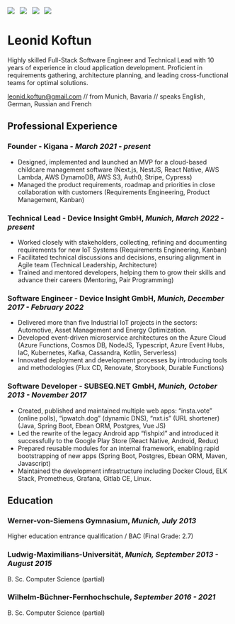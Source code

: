 [![](https://img.shields.io/badge/PDF-Download-1abc9c?style=for-the-badge)](https://github.com/sladkoff/resume/releases/latest/download/leonid_koftun_resume.pdf) &nbsp; [![](https://img.shields.io/badge/leonidkoftun-2867B2?style=for-the-badge&logo=linkedin&logoColor=white)](https://www.linkedin.com/in/leonidkoftun/) &nbsp; [![](https://img.shields.io/badge/sladkovik-1DA1F2?style=for-the-badge&logo=twitter&logoColor=white)](https://twitter.com/sladkovik) &nbsp; [![](https://img.shields.io/badge/sladkoff2-8a3ab9?style=for-the-badge&logo=instagram&logoColor=white)](https://www.instagram.com/sladkoff2/)

# Leonid Koftun

Highly skilled Full-Stack Software Engineer and Technical Lead with 10 years of experience in cloud application development. 
Proficient in requirements gathering, architecture planning, and leading cross-functional teams for optimal solutions.

[leonid.koftun@gmail.com](mailto:leonid.koftun@gmail.com) // from Munich, Bavaria // speaks English, German, Russian and French

## Professional Experience

### Founder - Kigana - _March 2021 - present_

- Designed, implemented and launched an MVP for a cloud-based childcare management software (Next.js, NestJS, React Native, AWS Lambda, AWS DynamoDB, AWS S3, Auth0, Stripe, Cypress)
- Managed the product requirements, roadmap and priorities in close collaboration with customers (Requirements Engineering, Product Management, Kanban)

### Technical Lead - Device Insight GmbH, _Munich, March 2022 - present_

- Worked closely with stakeholders, collecting, refining and documenting requirements for new IoT Systems (Requirements Engineering, Kanban)
- Facilitated technical discussions and decisions, ensuring alignment in Agile team (Technical Leadership, Architecture)
- Trained and mentored developers, helping them to grow their skills and advance their careers (Mentoring, Pair Programming)

### Software Engineer - Device Insight GmbH, _Munich, December 2017 - February 2022_

- Delivered more than five Industrial IoT projects in the sectors: Automotive, Asset Management and Energy Optimization.
- Developed event-driven microservice architectures on the Azure Cloud (Azure Functions, Cosmos DB, NodeJS, Typescript, Azure Event Hubs, IaC, Kubernetes, Kafka, Cassandra, Kotlin, Serverless)
- Innovated deployment and development processes by introducing tools and methodologies (Flux CD, Renovate, Storybook, Durable Functions)

### Software Developer - SUBSEQ.NET GmbH, _Munich, October 2013 - November 2017_

- Created, published and maintained multiple web apps: “insta.vote” (online polls), “ipwatch.dog” (dynamic DNS), “nxt.is” (URL shortener) (Java, Spring Boot, Ebean ORM, Postgres, Vue JS)
- Led the rewrite of the legacy Android app “fishpixl” and introduced it successfully to the Google Play Store (React Native, Android, Redux)
- Prepared reusable modules for an internal framework, enabling rapid bootstrapping of new apps (Spring Boot, Postgres, Ebean ORM, Maven, Javascript)
- Maintained the development infrastructure including Docker Cloud, ELK Stack, Prometheus, Grafana, Gitlab CE, Linux. 

## Education 

### Werner-von-Siemens Gymnasium, _Munich, July 2013_

Higher education entrance qualification / BAC (Final Grade: 2.7)

### Ludwig-Maximilians-Universität, _Munich, September 2013 - August 2015_

B. Sc. Computer Science (partial)

### Wilhelm-Büchner-Fernhochschule, _September 2016 - 2021_

B. Sc. Computer Science (partial)
